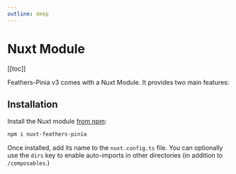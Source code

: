```yaml
---
outline: deep
---
```


<script setup>
import Badge from '../components/Badge.vue'
import BlockQuote from '../components/BlockQuote.vue'
</script>

# Nuxt Module

[[toc]]

Feathers-Pinia v3 comes with a Nuxt Module. It provides two main features:

## Installation

Install the Nuxt module [from npm](https://npmjs.com/package/nuxt-feathers-pinia):

```bash
npm i nuxt-feathers-pinia
```

Once installed, add its name to the `nuxt.config.ts` file. You can optionally use the `dirs` key to enable auto-imports
in other directories (in addition to `/composables`.)

<!--@include: ../partials/nuxt-config.md-->

<!--@include: ../partials/auto-imports-overview.md-->
